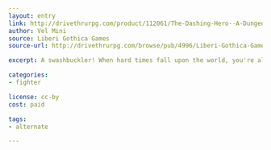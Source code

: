 ```yaml
---
layout: entry
link: http://drivethrurpg.com/product/112061/The-Dashing-Hero--A-Dungeon-World-Playbook
author: Vel Mini
source: Liberi Gothica Games
source-url: http://drivethrurpg.com/browse/pub/4996/Liberi-Gothica-Games

excerpt: A swashbuckler! When hard times fall upon the world, you're always there, with a sword in one hand and a lover in the other.

categories:
- fighter

license: cc-by
cost: paid

tags:
- alternate

---
```

